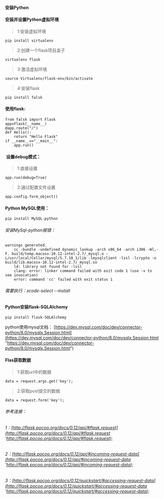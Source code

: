 #### 安装Python
	
#### 安装并设置Python虚拟环境
> 1:安装虚拟环境
	
	pip install virtualenv
> 2:创建一个flask项目盒子

	virtualenv flask
	
> 3:激活虚拟环境

	source Virtualenv/flask-env/bin/activate
	
> 4:安装flask
	
	pip install falsk
	
#### 使用flask:
	from falsk import Flask
	app=Flask(__name__)
	@app.route("/")
	def Hello():
		return "Hello Flask"
	if __name__=="__main__":
		app.run()
####  设置debug模式：
> 1:直接设置

	app.run(debug=True)
> 2:通过配置文件设置

	app.config.form_object()
#### Python MySQL使用：
	pip install MySQL-python
	
###### 安装MySql-python报错：
```
warnings generated.
    cc -bundle -undefined dynamic_lookup -arch x86_64 -arch i386 -Wl,-F. build/temp.macosx-10.12-intel-2.7/_mysql.o -L/usr/local/Cellar/mysql/5.7.18_1/lib -lmysqlclient -lssl -lcrypto -o build/lib.macosx-10.12-intel-2.7/_mysql.so
    ld: library not found for -lssl
    clang: error: linker command failed with exit code 1 (use -v to see invocation)
    error: command 'cc' failed with exit status 1
```
	
###### 需要执行：xcode-select --install
#### Python安装flask-SQLAlchemy
	pip install flask-SQLAlchemy
	
python使用mysql文档：
[https://dev.mysql.com/doc/dev/connector-python/8.0/mysqlx.Session.html](https://dev.mysql.com/doc/dev/connector-python/8.0/mysqlx.Session.html "https://dev.mysql.com/doc/dev/connector-python/8.0/mysqlx.Session.html")


#### Flas获取数据
> 1:获取url中的数据

	data = request.args.get('key');
> 2:获取post提交的数据

	data = request.form('key');
	
###### 参考连接：
###### 1：[http://flask.pocoo.org/docs/0.12/api/#flask.request](http://flask.pocoo.org/docs/0.12/api/#flask.request 'http://flask.pocoo.org/docs/0.12/api/#flask.request);
###### 2：[http://flask.pocoo.org/docs/0.12/api/#incoming-request-data](http://flask.pocoo.org/docs/0.12/api/#incoming-request-data 'http://flask.pocoo.org/docs/0.12/api/#incoming-request-data);
###### 3：[http://flask.pocoo.org/docs/0.12/quickstart/#accessing-request-data](http://flask.pocoo.org/docs/0.12/quickstart/#accessing-request-data 'http://flask.pocoo.org/docs/0.12/quickstart/#accessing-request-data);